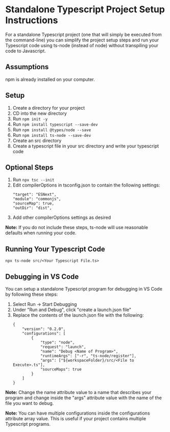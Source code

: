 # Standalone Typescript Project Setup Instructions

For a standalone Typescript project (one that will simply be executed from the command-line) you can simplify the project setup steps and run your Typescript code using ts-node (instead of node) without transpiling your code to Javascript.

## Assumptions

npm is already installed on your computer.

## Setup

1. Create a directory for your project
1. CD into the new directory
1. Run `npm init -y`
1. Run `npm install typescript --save-dev`
1. Run `npm install @types/node --save`
1. Run `npm install ts-node --save-dev`
1. Create an src directory
1. Create a typescript file in your src directory and write your typescript code

## Optional Steps

1. Run `npx tsc --init`
1. Edit compilerOptions in tsconfig.json to contain the following settings:
    ```
    "target": "ESNext",
    "module": "commonjs",
    "sourceMap": true,
    "outDir": "dist",
    ```
1. Add other compilerOptions settings as desired 

**Note:** If you do not include these steps, ts-node will use reasonable defaults when running your code.

## Running Your Typescript Code

`npx ts-node src/<Your Typescript File.ts>`

## Debugging in VS Code

You can setup a standalone Typescript program for debugging in VS Code by following these steps:

1. Select Run -> Start Debugging
1. Under "Run and Debug", click "create a launch.json file"
1. Replace the contents of the launch.json file with the following:
    ```
    {
        "version": "0.2.0",
        "configurations": [
            {
                "type": "node",
                "request": "launch",
                "name": "Debug <Name of Program>",
                "runtimeArgs": ["-r", "ts-node/register"],
                "args": ["${workspaceFolder}/src/<File to Execute>.ts"],
                "sourceMaps": true
            }
        ]
    } 
    ```    
      
**Note:** Change the name attribute value to a name that describes your program and change <File to Execute> inside the "args" attribute value with the name of the file you want to debug.

**Note:** You can have multiple configurations inside the configurations attribute array value. This is useful if your project contains multiple Typescript programs.

